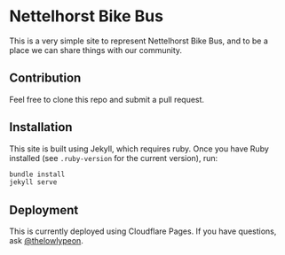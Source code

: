 # Nettelhorst Bike Bus

This is a very simple site to represent Nettelhorst Bike Bus, and to be a place we can share things with our community.

## Contribution

Feel free to clone this repo and submit a pull request.

## Installation

This site is built using Jekyll, which requires ruby.
Once you have Ruby installed (see `.ruby-version` for the current version), run:

```bash
bundle install
jekyll serve
```

## Deployment

This is currently deployed using Cloudflare Pages. If you have questions, ask <a href="https://github.com/thelowlypeon">@thelowlypeon</a>.
